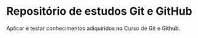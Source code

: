 # Repositório de estudos Git e GitHub
Aplicar e testar conhecimentos adiquiridos no Curso de Git e Github.
